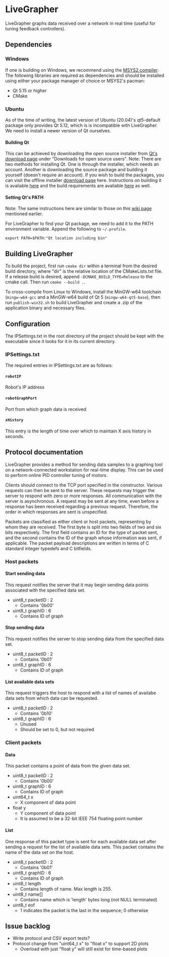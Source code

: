 # LiveGrapher

LiveGrapher graphs data received over a network in real time (useful for tuning feedback controllers).

## Dependencies

### Windows

If one is building on Windows, we recommend using the [MSYS2 compiler](https://msys2.github.io/). The following libraries are required as dependencies and should be installed using either your package manager of choice or MSYS2's pacman:

* Qt 5.15 or higher
* CMake

### Ubuntu

As of the time of writing, the latest version of Ubuntu (20.04)'s qt5-default package only provides Qt 5.12, which is is incompatible with LiveGrapher. We need to install a newer version of Qt ourselves.

#### Building Qt

This can be achieved by downloading the open source installer from [Qt's download page](https://www.qt.io/download) under "Downloads for open source users". Note: There are two methods for installing Qt. One is through the installer, which needs an account. Another is downloading the source package and building it yourself (doesn't require an account). If you wish to build the packages, you can visit the offline installer [download page](https://www.qt.io/offline-installers) here. Instructions on building it is avaliable [here](https://doc.qt.io/qt-5/linux-building.html) and the build requirements are avaliable [here](https://doc.qt.io/qt-5/linux-requirements.html) as well.

#### Setting Qt's PATH

Note: The same instructions here are similar to those on this [wiki page](https://doc.qt.io/qt-5/linux-building.html) mentioned earlier.

For LiveGrapher to find your Qt package, we need to add it to the PATH environment variable. Append the following to `~/.profile`.

```
export PATH=$PATH:"Qt location including bin"
```

## Building LiveGrapher

To build the project, first run `cmake dir` within a terminal from the desired build directory, where "dir" is the relative location of the CMakeLists.txt file. If a release build is desired, append `-DCMAKE_BUILD_TYPE=Release` to the cmake call. Then run `cmake --build .`.

To cross-compile from Linux to Windows, install the MinGW-w64 toolchain (`mingw-w64-gcc` and a MinGW-w64 build of Qt 5 (`mingw-w64-qt5-base`), then run `publish-win32.sh` to build LiveGrapher and create a .zip of the application binary and necessary files.

## Configuration

The IPSettings.txt in the root directory of the project should be kept with the executable since it looks for it in its current directory.

### IPSettings.txt

The required entries in IPSettings.txt are as follows:

#### `robotIP`

Robot's IP address

#### `robotGraphPort`

Port from which graph data is received

#### `xHistory`

This entry is the length of time over which to maintain X axis history in seconds.

## Protocol documentation

LiveGrapher provides a method for sending data samples to a graphing tool on a network-connected workstation for real-time display. This can be used to perform online PID controller tuning of motors.

Clients should connect to the TCP port specified in the constructor. Various requests can then be sent to the server. These requests may trigger the server to respond with zero or more responses. All communication with the server is asynchronous. A request may be sent at any time, even before a response has been received regarding a previous request. Therefore, the order in which responses are sent is unspecified.

Packets are classified as either client or host packets, representing by whom they are received. The first byte is split into two fields of two and six bits respectively. The first field contains an ID for the type of packet sent, and the second contains the ID of the graph whose information was sent, if applicable. The packet payload descriptions are written in terms of C standard integer typedefs and C bitfields.

### Host packets

#### Start sending data

This request notifies the server that it may begin sending data points associated with the specified data set.

* uint8_t packetID : 2
  * Contains '0b00'
* uint8_t graphID : 6
  * Contains ID of graph

#### Stop sending data

This request notifies the server to stop sending data from the specified data set.

* uint8_t packetID : 2
  * Contains '0b01'
* uint8_t graphID : 6
  * Contains ID of graph

#### List available data sets

This request triggers the host to respond with a list of names of availabe data sets from which data can be requested.

* uint8_t packetID : 2
  * Contains '0b10'
* uint8_t graphID : 6
  * Unused
  * Should be set to 0, but not required

### Client packets

#### Data

This packet contains a point of data from the given data set.

* uint8_t packetID : 2
  * Contains '0b00'
* uint8_t graphID : 6
  * Contains ID of graph
* uint64_t x
  * X component of data point
* float y
  * Y component of data point
  * It is assumed to be a 32-bit IEEE 754 floating point number

#### List

One response of this packet type is sent for each available data set after sending a request for the list of available data sets. This packet contains the name of the data set on the host.

* uint8_t packetID : 2
  * Contains '0b01'
* uint8_t graphID : 6
  * Contains ID of graph
* uint8_t length
  * Contains length of name. Max length is 255.
* uint8_t name[]
  * Contains name which is 'length' bytes long (not NULL terminated)
* uint8_t eof
  * 1 indicates the packet is the last in the sequence; 0 otherwise

## Issue backlog

* Write protocol and CSV export tests?
* Protocol change from "uint64_t x" to "float x" to support 2D plots
  * Overload with just "float y" will still exist for time-based plots
